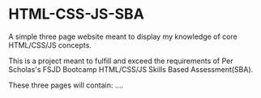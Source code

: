 # HTML-CSS-JS-SBA
A simple three page website meant to display my knowledge of core HTML/CSS/JS concepts.

This is a project meant to fulfill and exceed the requirements of Per Scholas's FSJD Bootcamp HTML/CSS/JS Skills Based Assessment(SBA). 

These three pages will contain: ....
